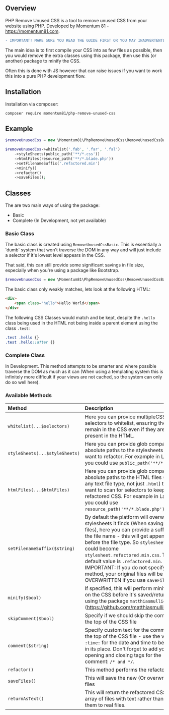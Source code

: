 ## Overview

PHP Remove Unused CSS is a tool to remove unused CSS from your website using PHP. Developed by Momentum 81 - https://momentum81.com.

```diff
- IMPORTANT! MAKE SURE YOU READ THE GUIDE FIRST OR YOU MAY INADVERTENTLY OVERWRITE YOUR CSS
```

The main idea is to first compile your CSS into as few files as possible, then you would remove the extra classes using this package, then use this (or another) package to minify the CSS.

Often this is done with JS however that can raise issues if you want to work this into a pure PHP development flow.

## Installation

Installation via composer:

```
composer require momentum81/php-remove-unused-css
```

## Example

``` php
$removeUnusedCss = new \Momentum81\PhpRemoveUnusedCss\RemoveUnusedCssBasic();

$removeUnusedCss->whitelist('.fab', '.far', '.fal')
    ->styleSheets(public_path('**/*.css'))
    ->htmlFiles(resource_path('**/*.blade.php'))
    ->setFilenameSuffix('.refactored.min')
    ->minify()
    ->refactor()
    ->saveFiles();
```

## Classes

The are two main ways of using the package:

* Basic
* Complete (In Development, not yet available)

### Basic Class

The basic class is created using `RemoveUnusedCssBasic`. This is essentially a 'dumb' system that won't traverse the DOM in any way and will just include a selector if it's lowest level appears in the CSS.

That said, this can still provide some significant savings in file size, especially when you're using a package like Bootstrap.

``` php
$removeUnusedCss = new \Momentum81\PhpRemoveUnusedCss\RemoveUnusedCssBasic();
```

The basic class only weakly matches, lets look at the following HTML:

```html
<div>
    <span class="hello">Hello World</span>
</div>
```

The following CSS Classes would match and be kept, despite the `.hello` class being used in the HTML not being inside a parent element using the class `.test`:

```css
.test .hello {}
.test .hello::after {}
```

### Complete Class

In Development. This method attempts to be smarter and where possible traverse the DOM as much as it can (When using a templating system this is infinitely more difficult if your views are not cached, so the system can only do so well here).


### Available Methods

| Method | Description |
| :--- | :--- |
| `whitelist(...$selectors)` | Here you can provice multipleCSS selectors to whitelist, ensuring they remain in the CSS even if they are not present in the HTML. |
| `styleSheets(...$styleSheets)` | Here you can provide glob compatible absolute paths to the stylesheets you want to refactor. For example in Laravel, you could use `public_path('**/*.css')`. |
| `htmlFiles(...$htmlFiles)` | Here you can provide glob compatible absolute paths to the HTML files (Can be any text file type, not just `.html`) that you want to scan for selectors to keep in your refactored CSS. For example in Laravel, you could use `resource_path('**/*.blade.php')`. |
| `setFilenameSuffix($string)` | By default the platform will overwrite the stylesheets it finds (When saving as files), here you can provide a suffix for the file name - this will get appended before the file type. So `stylesheet.css` could become `stylesheet.refactored.min.css`. The default value is `.refactored.min`. IMPORTANT: If you do not specify this method, your original files will be OVERWRITTEN if you use `saveFiles()`! |
| `minify($bool)` | If specified, this will perform minification on the CSS before it's saved/returned, using the package `matthiasmullie/minify` (https://github.com/matthiasmullie/minify) |
| `skipComment($bool)` | Specify if we should skip the comment at the top of the CSS file |
| `comment($string)` | Specify custom text for the comment at the top of the CSS file - use the variable `:time:` for the date and time to be added in its place. Don't forget to add your opening and closing tags for the comment: `/* and */`. |
| `refactor()` | This method performs the refactoring. |
| `saveFiles()` | This will save the new (Or overwritten) files |
| `returnAsText()` | This will return the refactored CSS as an array of files with text rather than writing them to real files. |
